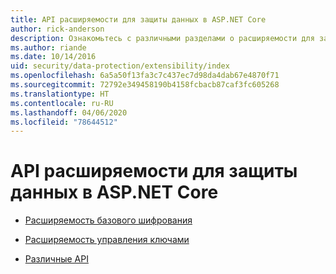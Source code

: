 ```yaml
---
title: API расширяемости для защиты данных в ASP.NET Core
author: rick-anderson
description: Ознакомьтесь с различными разделами о расширяемости для защиты данных в ASP.NET Core.
ms.author: riande
ms.date: 10/14/2016
uid: security/data-protection/extensibility/index
ms.openlocfilehash: 6a5a50f13fa3c7c437ec7d98da4dab67e4870f71
ms.sourcegitcommit: 72792e349458190b4158fcbacb87caf3fc605268
ms.translationtype: HT
ms.contentlocale: ru-RU
ms.lasthandoff: 04/06/2020
ms.locfileid: "78644512"
---
```

# <a name="aspnet-core-data-protection-extensibility-apis"></a>API расширяемости для защиты данных в ASP.NET Core

* [Расширяемость базового шифрования](xref:security/data-protection/extensibility/core-crypto)

* [Расширяемость управления ключами](xref:security/data-protection/extensibility/key-management)

* [Различные API](xref:security/data-protection/extensibility/misc-apis)
